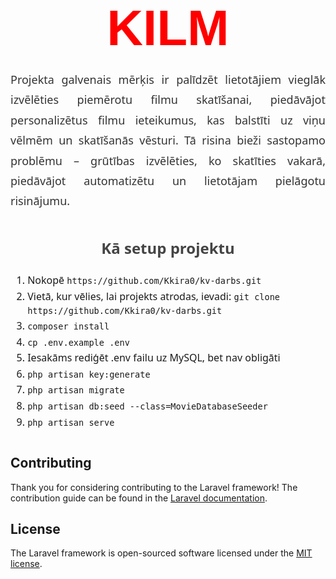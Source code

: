 <p style="text-align: center; margin-top: 50px;">
  <span style="font-size: 80px; color: red; font-weight: bold; font-family: 'Arial Black', sans-serif;">KILM</span>
</p>

<div style="max-width: 700px; margin: 20px auto; font-size: 18px; line-height: 1.8; text-align: justify; color: #333; font-family: 'Segoe UI', Tahoma, Geneva, Verdana, sans-serif;">
  Projekta galvenais mērķis ir palīdzēt lietotājiem vieglāk izvēlēties piemērotu filmu skatīšanai, piedāvājot personalizētus filmu ieteikumus, kas balstīti uz viņu vēlmēm un skatīšanās vēsturi. Tā risina bieži sastopamo problēmu – grūtības izvēlēties, ko skatīties vakarā, piedāvājot automatizētu un lietotājam pielāgotu risinājumu.
</div>

<div style="max-width: 700px; margin: 40px auto; font-size: 16px; line-height: 1.6; font-family: 'Segoe UI', Tahoma, Geneva, Verdana, sans-serif;">
  <h2 style="text-align: center; color: #444;">Kā setup projektu</h2>
  <ol>
    <li>Nokopē <code>https://github.com/Kkira0/kv-darbs.git</code></li>
    <li>Vietā, kur vēlies, lai projekts atrodas, ievadi: <code>git clone https://github.com/Kkira0/kv-darbs.git</code></li>
    <li><code>composer install</code></li>
    <li><code>cp .env.example .env</code></li>
    <li>Iesakāms rediģēt .env failu uz MySQL, bet nav obligāti</li>
    <li><code>php artisan key:generate</code></li>
    <li><code>php artisan migrate</code></li>
    <li><code>php artisan db:seed --class=MovieDatabaseSeeder</code></li>
    <li><code>php artisan serve</code></li>
  </ol>
</div>

## Contributing

Thank you for considering contributing to the Laravel framework! The contribution guide can be found in the [Laravel documentation](https://laravel.com/docs/contributions).

## License

The Laravel framework is open-sourced software licensed under the [MIT license](https://opensource.org/licenses/MIT).
